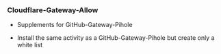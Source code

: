 ### Cloudflare-Gateway-Allow 

* Supplements for GitHub-Gateway-Pihole

* Install the same activity as a GitHub-Gateway-Pihole but create only a white list 
